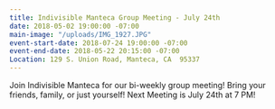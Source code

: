 ```yaml
---
title: Indivisible Manteca Group Meeting - July 24th
date: 2018-05-02 19:00:00 -07:00
main-image: "/uploads/IMG_1927.JPG"
event-start-date: 2018-07-24 19:00:00 -07:00
event-end-date: 2018-05-22 20:15:00 -07:00
Location: 129 S. Union Road, Manteca, CA  95337
---
```


Join Indivisible Manteca for our bi-weekly group meeting! Bring your friends, family, or just yourself!  Next Meeting is July 24th at 7 PM!